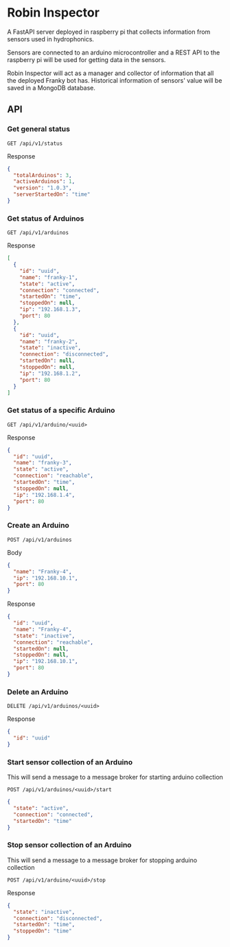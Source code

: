 # Robin Inspector

A FastAPI server deployed in raspberry pi that collects information from sensors used in hydrophonics.

Sensors are connected to an arduino microcontroller and a REST API to the raspberry pi will be used
for getting data in the sensors.

Robin Inspector will act as a manager and collector of information that all the deployed Franky bot has. 
Historical information of sensors' value will be saved in a MongoDB database.

## API

### Get general status

```
GET /api/v1/status
```

Response

```json
{
  "totalArduinos": 3,
  "activeArduinos": 1,
  "version": "1.0.3",
  "serverStartedOn": "time"
}
```

### Get status of Arduinos

```
GET /api/v1/arduinos
```

Response

```json
[
  {
    "id": "uuid",
    "name": "franky-1",
    "state": "active",
    "connection": "connected",
    "startedOn": "time",
    "stoppedOn": null,
    "ip": "192.168.1.3",
    "port": 80
  },
  {
    "id": "uuid",
    "name": "franky-2",
    "state": "inactive",
    "connection": "disconnected",
    "startedOn": null,
    "stoppedOn": null,
    "ip": "192.168.1.2",
    "port": 80
  }
]
```
### Get status of a specific Arduino

```
GET /api/v1/arduino/<uuid>
```

Response

```json
{
  "id": "uuid",
  "name": "franky-3",
  "state": "active",
  "connection": "reachable",
  "startedOn": "time",
  "stoppedOn": null,
  "ip": "192.168.1.4",
  "port": 80
}
```

### Create an Arduino

```
POST /api/v1/arduinos
```

Body

```json
{
  "name": "Franky-4",
  "ip": "192.168.10.1",
  "port": 80
}
```

Response

```json
{
  "id": "uuid",
  "name": "Franky-4",
  "state": "inactive",
  "connection": "reachable",
  "startedOn": null,
  "stoppedOn": null,
  "ip": "192.168.10.1",
  "port": 80
}
```

### Delete an Arduino

```
DELETE /api/v1/arduinos/<uuid>
```

Response 

```json
{
  "id": "uuid"
}
```

### Start sensor collection of an Arduino

This will send a message to a message broker for starting arduino collection

```
POST /api/v1/arduinos/<uuid>/start
```

```json
{
  "state": "active",
  "connection": "connected",
  "startedOn": "time"
}
```

### Stop sensor collection of an Arduino

This will send a message to a message broker for stopping arduino collection

```
POST /api/v1/arduino/<uuid>/stop
```

Response

```json
{
  "state": "inactive",
  "connection": "disconnected",
  "startedOn": "time",
  "stoppedOn": "time"
}
```
